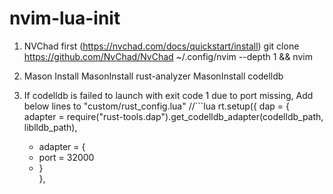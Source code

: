 # nvim-lua-init
1. NVChad first (https://nvchad.com/docs/quickstart/install)
   git clone https://github.com/NvChad/NvChad ~/.config/nvim --depth 1 && nvim  
  
2. Mason Install
   MasonInstall rust-analyzer
   MasonInstall codelldb

3. If codelldb is failed to launch with exit code 1 due to port missing,
   Add below lines to "custom/rust_config.lua"
   //```lua
   rt.setup({
   dap = {  
    adapter = require("rust-tools.dap").get_codelldb_adapter(codelldb_path, liblldb_path),  
   + adapter = {  
   +   port = 32000  
   + }  
  },  
   ```
   
   
   
